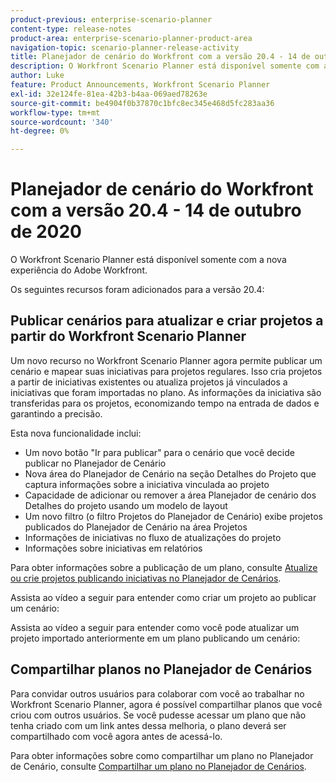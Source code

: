 ```yaml
---
product-previous: enterprise-scenario-planner
content-type: release-notes
product-area: enterprise-scenario-planner-product-area
navigation-topic: scenario-planner-release-activity
title: Planejador de cenário do Workfront com a versão 20.4 - 14 de outubro de 2020
description: O Workfront Scenario Planner está disponível somente com a nova experiência do Adobe Workfront.
author: Luke
feature: Product Announcements, Workfront Scenario Planner
exl-id: 32e124fe-81ea-42b3-b4aa-069aed78263e
source-git-commit: be4904f0b37870c1bfc8ec345e468d5fc283aa36
workflow-type: tm+mt
source-wordcount: '340'
ht-degree: 0%

---
```


# Planejador de cenário do Workfront com a versão 20.4 - 14 de outubro de 2020

O Workfront Scenario Planner está disponível somente com a nova experiência do Adobe Workfront.

Os seguintes recursos foram adicionados para a versão 20.4:

## Publicar cenários para atualizar e criar projetos a partir do Workfront Scenario Planner

Um novo recurso no Workfront Scenario Planner agora permite publicar um cenário e mapear suas iniciativas para projetos regulares. Isso cria projetos a partir de iniciativas existentes ou atualiza projetos já vinculados a iniciativas que foram importadas no plano. As informações da iniciativa são transferidas para os projetos, economizando tempo na entrada de dados e garantindo a precisão.

Esta nova funcionalidade inclui:

* Um novo botão &quot;Ir para publicar&quot; para o cenário que você decide publicar no Planejador de Cenário
* Nova área do Planejador de Cenário na seção Detalhes do Projeto que captura informações sobre a iniciativa vinculada ao projeto
* Capacidade de adicionar ou remover a área Planejador de cenário dos Detalhes do projeto usando um modelo de layout
* Um novo filtro (o filtro Projetos do Planejador de Cenário) exibe projetos publicados do Planejador de Cenário na área Projetos
* Informações de iniciativas no fluxo de atualizações do projeto
* Informações sobre iniciativas em relatórios

Para obter informações sobre a publicação de um plano, consulte [Atualize ou crie projetos publicando iniciativas no Planejador de Cenários](../../../scenario-planner/publish-scenarios-update-projects.md).

Assista ao vídeo a seguir para entender como criar um projeto ao publicar um cenário:

Assista ao vídeo a seguir para entender como você pode atualizar um projeto importado anteriormente em um plano publicando um cenário:

## Compartilhar planos no Planejador de Cenários

Para convidar outros usuários para colaborar com você ao trabalhar no Workfront Scenario Planner, agora é possível compartilhar planos que você criou com outros usuários. Se você pudesse acessar um plano que não tenha criado com um link antes dessa melhoria, o plano deverá ser compartilhado com você agora antes de acessá-lo.

Para obter informações sobre como compartilhar um plano no Planejador de Cenário, consulte [Compartilhar um plano no Planejador de Cenários](../../../scenario-planner/share-a-plan.md).

